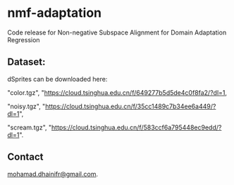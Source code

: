 # nmf-adaptation
Code release for Non-negative Subspace Alignment for Domain Adaptation Regression


## Dataset:
dSprites can be downloaded here:

"color.tgz", "https://cloud.tsinghua.edu.cn/f/649277b5d5de4c0f8fa2/?dl=1,

"noisy.tgz", "https://cloud.tsinghua.edu.cn/f/35cc1489c7b34ee6a449/?dl=1",

"scream.tgz", "https://cloud.tsinghua.edu.cn/f/583ccf6a795448ec9edd/?dl=1".


## Contact
mohamad.dhainifr@gmail.com.